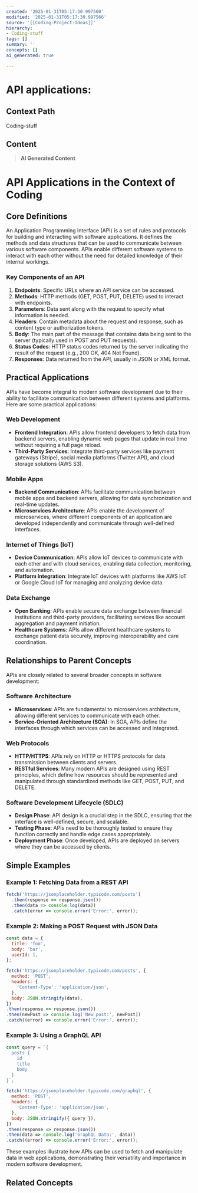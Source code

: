 ```yaml
---
created: '2025-01-31T05:17:30.997560'
modified: '2025-01-31T05:17:30.997566'
source: '[[Coding-Project-Ideas]]'
hierarchy:
- Coding-stuff
tags: []
summary: ''
concepts: []
ai_generated: true

---
```


# API applications:

## Context Path
Coding-stuff

## Content
> **AI Generated Content**
 # API Applications in the Context of Coding

## Core Definitions

An Application Programming Interface (API) is a set of rules and protocols for building and interacting with software applications. It defines the methods and data structures that can be used to communicate between various software components. APIs enable different software systems to interact with each other without the need for detailed knowledge of their internal workings.

### Key Components of an API

1. **Endpoints**: Specific URLs where an API service can be accessed.
2. **Methods**: HTTP methods (GET, POST, PUT, DELETE) used to interact with endpoints.
3. **Parameters**: Data sent along with the request to specify what information is needed.
4. **Headers**: Contain metadata about the request and response, such as content type or authorization tokens.
5. **Body**: The main part of the message that contains data being sent to the server (typically used in POST and PUT requests).
6. **Status Codes**: HTTP status codes returned by the server indicating the result of the request (e.g., 200 OK, 404 Not Found).
7. **Responses**: Data returned from the API, usually in JSON or XML format.

## Practical Applications

APIs have become integral to modern software development due to their ability to facilitate communication between different systems and platforms. Here are some practical applications:

### Web Development

- **Frontend Integration**: APIs allow frontend developers to fetch data from backend servers, enabling dynamic web pages that update in real time without requiring a full page reload.
- **Third-Party Services**: Integrate third-party services like payment gateways (Stripe), social media platforms (Twitter API), and cloud storage solutions (AWS S3).

### Mobile Apps

- **Backend Communication**: APIs facilitate communication between mobile apps and backend servers, allowing for data synchronization and real-time updates.
- **Microservices Architecture**: APIs enable the development of microservices, where different components of an application are developed independently and communicate through well-defined interfaces.

### Internet of Things (IoT)

- **Device Communication**: APIs allow IoT devices to communicate with each other and with cloud services, enabling data collection, monitoring, and automation.
- **Platform Integration**: Integrate IoT devices with platforms like AWS IoT or Google Cloud IoT for managing and analyzing device data.

### Data Exchange

- **Open Banking**: APIs enable secure data exchange between financial institutions and third-party providers, facilitating services like account aggregation and payment initiation.
- **Healthcare Systems**: APIs allow different healthcare systems to exchange patient data securely, improving interoperability and care coordination.

## Relationships to Parent Concepts

APIs are closely related to several broader concepts in software development:

### Software Architecture

- **Microservices**: APIs are fundamental to microservices architecture, allowing different services to communicate with each other.
- **Service-Oriented Architecture (SOA)**: In SOA, APIs define the interfaces through which services can be accessed and integrated.

### Web Protocols

- **HTTP/HTTPS**: APIs rely on HTTP or HTTPS protocols for data transmission between clients and servers.
- **RESTful Services**: Many modern APIs are designed using REST principles, which define how resources should be represented and manipulated through standardized methods like GET, POST, PUT, and DELETE.

### Software Development Lifecycle (SDLC)

- **Design Phase**: API design is a crucial step in the SDLC, ensuring that the interface is well-defined, secure, and scalable.
- **Testing Phase**: APIs need to be thoroughly tested to ensure they function correctly and handle edge cases appropriately.
- **Deployment Phase**: Once developed, APIs are deployed on servers where they can be accessed by clients.

## Simple Examples

### Example 1: Fetching Data from a REST API

```javascript
fetch('https://jsonplaceholder.typicode.com/posts')
  .then(response => response.json())
  .then(data => console.log(data))
  .catch(error => console.error('Error:', error));
```

### Example 2: Making a POST Request with JSON Data

```javascript
const data = {
  title: 'foo',
  body: 'bar',
  userId: 1,
};

fetch('https://jsonplaceholder.typicode.com/posts', {
  method: 'POST',
  headers: {
    'Content-Type': 'application/json',
  },
  body: JSON.stringify(data),
})
.then(response => response.json())
.then(newPost => console.log('New post:', newPost))
.catch((error) => console.error('Error:', error));
```

### Example 3: Using a GraphQL API

```javascript
const query = `{
  posts {
    id
    title
    body
  }
}`;

fetch('https://jsonplaceholder.typicode.com/graphql', {
  method: 'POST',
  headers: {
    'Content-Type': 'application/json',
  },
  body: JSON.stringify({ query }),
})
.then(response => response.json())
.then(data => console.log('GraphQL Data:', data))
.catch((error) => console.error('Error:', error));
```

These examples illustrate how APIs can be used to fetch and manipulate data in web applications, demonstrating their versatility and importance in modern software development.

## Related Concepts

